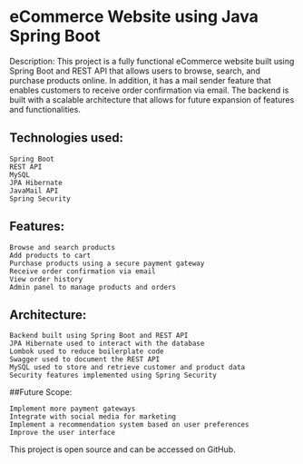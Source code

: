 # eCommerce Website using Java Spring Boot

Description: This project is a fully functional eCommerce website built using Spring Boot and REST API that allows users to browse, search, and purchase products online. In addition, it has a mail sender feature that enables customers to receive order confirmation via email. The backend is built with a scalable architecture that allows for future expansion of features and functionalities.

## Technologies used:
    Spring Boot
    REST API
    MySQL
    JPA Hibernate
    JavaMail API
    Spring Security
    
## Features:

    Browse and search products
    Add products to cart
    Purchase products using a secure payment gateway
    Receive order confirmation via email
    View order history
    Admin panel to manage products and orders
    
    
## Architecture:

    Backend built using Spring Boot and REST API
    JPA Hibernate used to interact with the database
    Lombok used to reduce boilerplate code
    Swagger used to document the REST API
    MySQL used to store and retrieve customer and product data
    Security features implemented using Spring Security

##Future Scope:

    Implement more payment gateways
    Integrate with social media for marketing
    Implement a recommendation system based on user preferences
    Improve the user interface
This project is open source and can be accessed on GitHub.
